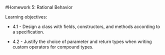#Homework 5: Rational Behavior

Learning objectives: 
* 4.1 - Design a class with fields, constructors, and methods according to a specification.​

* 4.2 - Justify the choice of parameter and return types when writing custom operators for compound types.​
